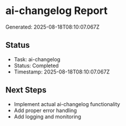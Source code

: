 # ai-changelog Report

Generated: 2025-08-18T08:10:07.067Z

## Status
- Task: ai-changelog
- Status: Completed
- Timestamp: 2025-08-18T08:10:07.067Z

## Next Steps
- Implement actual ai-changelog functionality
- Add proper error handling
- Add logging and monitoring

